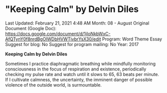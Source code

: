 # "Keeping Calm" by Delvin Diles

Last Updated: February 21, 2021 4:48 AM
Month: 08 - August
Original Document (Google Doc): https://docs.google.com/document/d/1jIoNkbWxC-AfQTynY0f8nrdBgOlWDbHVWTjvbrYsX30/edit
Program: Word Theme Essay
Suggest for blog: No
Suggest for program mailing: No
Year: 2017

**Keeping Calm by Delvin Diles**

Sometimes I practice diaphragmatic breathing while mindfully monitoring consciousness in the focus of respiration and existence, periodically checking my pulse rate and watch until it slows to 65, 63 beats per minute. If I cultivate calmness, the uncertainty, the imminent danger of possible violence of the outside world, is surmountable.